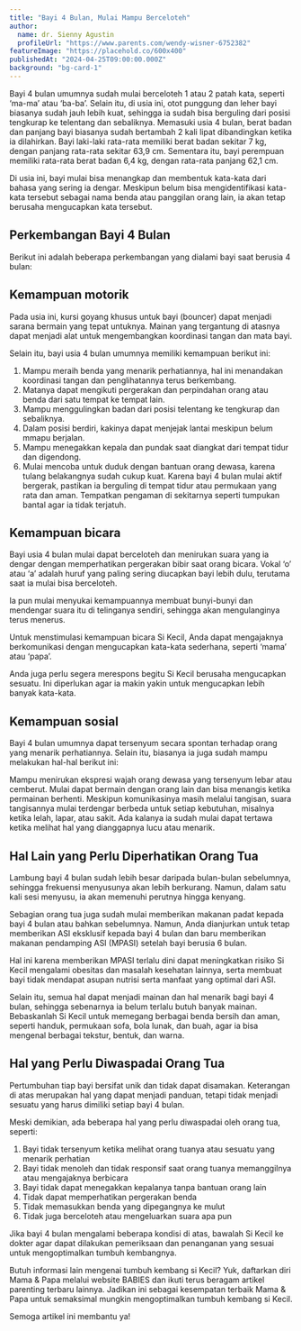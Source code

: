 ```yaml
---
title: "Bayi 4 Bulan, Mulai Mampu Berceloteh"
author:
  name: dr. Sienny Agustin
  profileUrl: "https://www.parents.com/wendy-wisner-6752382"
featureImage: "https://placehold.co/600x400"
publishedAt: "2024-04-25T09:00:00.000Z"
background: "bg-card-1"
---
```


Bayi 4 bulan umumnya sudah mulai berceloteh 1 atau 2 patah kata, seperti ‘ma-ma’ atau ‘ba-ba’. Selain itu, di usia ini, otot punggung dan leher bayi biasanya sudah jauh lebih kuat, sehingga ia sudah bisa berguling dari posisi tengkurap ke telentang dan sebaliknya.
Memasuki usia 4 bulan, berat badan dan panjang bayi biasanya sudah bertambah 2 kali lipat dibandingkan ketika ia dilahirkan. Bayi laki-laki rata-rata memiliki berat badan sekitar 7 kg, dengan panjang rata-rata sekitar 63,9 cm. Sementara itu, bayi perempuan memiliki rata-rata berat badan 6,4 kg, dengan rata-rata panjang 62,1 cm.

Di usia ini, bayi mulai bisa menangkap dan membentuk kata-kata dari bahasa yang sering ia dengar. Meskipun belum bisa mengidentifikasi kata-kata tersebut sebagai nama benda atau panggilan orang lain, ia akan tetap berusaha mengucapkan kata tersebut.

## Perkembangan Bayi 4 Bulan

Berikut ini adalah beberapa perkembangan yang dialami bayi saat berusia 4 bulan:

## Kemampuan motorik

Pada usia ini, kursi goyang khusus untuk bayi (bouncer) dapat menjadi sarana bermain yang tepat untuknya. Mainan yang tergantung di atasnya dapat menjadi alat untuk mengembangkan koordinasi tangan dan mata bayi.

Selain itu, bayi usia 4 bulan umumnya memiliki kemampuan berikut ini:

1. Mampu meraih benda yang menarik perhatiannya, hal ini menandakan koordinasi tangan dan penglihatannya terus berkembang.
2. Matanya dapat mengikuti pergerakan dan perpindahan orang atau benda dari satu tempat ke tempat lain.
3. Mampu menggulingkan badan dari posisi telentang ke tengkurap dan sebaliknya.
4. Dalam posisi berdiri, kakinya dapat menjejak lantai meskipun belum mmapu berjalan.
5. Mampu menegakkan kepala dan pundak saat diangkat dari tempat tidur dan digendong.
6. Mulai mencoba untuk duduk dengan bantuan orang dewasa, karena tulang belakangnya sudah cukup kuat. Karena bayi 4 bulan mulai aktif bergerak, pastikan ia berguling di tempat tidur atau permukaan yang rata dan aman. Tempatkan pengaman di sekitarnya seperti tumpukan bantal agar ia tidak terjatuh.

## Kemampuan bicara

Bayi usia 4 bulan mulai dapat berceloteh dan menirukan suara yang ia dengar dengan memperhatikan pergerakan bibir saat orang bicara. Vokal ‘o’ atau ‘a’ adalah huruf yang paling sering diucapkan bayi lebih dulu, terutama saat ia mulai bisa berceloteh.

Ia pun mulai menyukai kemampuannya membuat bunyi-bunyi dan mendengar suara itu di telinganya sendiri, sehingga akan mengulanginya terus menerus.

Untuk menstimulasi kemampuan bicara Si Kecil, Anda dapat mengajaknya berkomunikasi dengan mengucapkan kata-kata sederhana, seperti ‘mama’ atau ‘papa’.

Anda juga perlu segera merespons begitu Si Kecil berusaha mengucapkan sesuatu. Ini diperlukan agar ia makin yakin untuk mengucapkan lebih banyak kata-kata.

## Kemampuan sosial

Bayi 4 bulan umumnya dapat tersenyum secara spontan terhadap orang yang menarik perhatiannya. Selain itu, biasanya ia juga sudah mampu melakukan hal-hal berikut ini:

Mampu menirukan ekspresi wajah orang dewasa yang tersenyum lebar atau cemberut.
Mulai dapat bermain dengan orang lain dan bisa menangis ketika permainan berhenti. Meskipun komunikasinya masih melalui tangisan, suara tangisannya mulai terdengar berbeda untuk setiap kebutuhan, misalnya ketika lelah, lapar, atau sakit. Ada kalanya ia sudah mulai dapat tertawa ketika melihat hal yang dianggapnya lucu atau menarik.

## Hal Lain yang Perlu Diperhatikan Orang Tua

Lambung bayi 4 bulan sudah lebih besar daripada bulan-bulan sebelumnya, sehingga frekuensi menyusunya akan lebih berkurang. Namun, dalam satu kali sesi menyusu, ia akan memenuhi perutnya hingga kenyang.

Sebagian orang tua juga sudah mulai memberikan makanan padat kepada bayi 4 bulan atau bahkan sebelumnya. Namun, Anda dianjurkan untuk tetap memberikan ASI eksklusif kepada bayi 4 bulan dan baru memberikan makanan pendamping ASI (MPASI) setelah bayi berusia 6 bulan.

Hal ini karena memberikan MPASI terlalu dini dapat meningkatkan risiko Si Kecil mengalami obesitas dan masalah kesehatan lainnya, serta membuat bayi tidak mendapat asupan nutrisi serta manfaat yang optimal dari ASI.

Selain itu, semua hal dapat menjadi mainan dan hal menarik bagi bayi 4 bulan, sehingga sebenarnya ia belum terlalu butuh banyak mainan. Bebaskanlah Si Kecil untuk memegang berbagai benda bersih dan aman, seperti handuk, permukaan sofa, bola lunak, dan buah, agar ia bisa mengenal berbagai tekstur, bentuk, dan warna.

## Hal yang Perlu Diwaspadai Orang Tua

Pertumbuhan tiap bayi bersifat unik dan tidak dapat disamakan. Keterangan di atas merupakan hal yang dapat menjadi panduan, tetapi tidak menjadi sesuatu yang harus dimiliki setiap bayi 4 bulan.

Meski demikian, ada beberapa hal yang perlu diwaspadai oleh orang tua, seperti:

1. Bayi tidak tersenyum ketika melihat orang tuanya atau sesuatu yang menarik perhatian
2. Bayi tidak menoleh dan tidak responsif saat orang tuanya memanggilnya atau mengajaknya berbicara
3. Bayi tidak dapat menegakkan kepalanya tanpa bantuan orang lain
4. Tidak dapat memperhatikan pergerakan benda
5. Tidak memasukkan benda yang dipegangnya ke mulut
6. Tidak juga berceloteh atau mengeluarkan suara apa pun

Jika bayi 4 bulan mengalami beberapa kondisi di atas, bawalah Si Kecil ke dokter agar dapat dilakukan pemeriksaan dan penanganan yang sesuai untuk mengoptimalkan tumbuh kembangnya.

Butuh informasi lain mengenai tumbuh kembang si Kecil? Yuk, daftarkan diri Mama & Papa melalui website BABIES dan ikuti terus beragam artikel parenting terbaru lainnya. Jadikan ini sebagai kesempatan terbaik Mama & Papa untuk semaksimal mungkin mengoptimalkan tumbuh kembang si Kecil.

Semoga artikel ini membantu ya!
